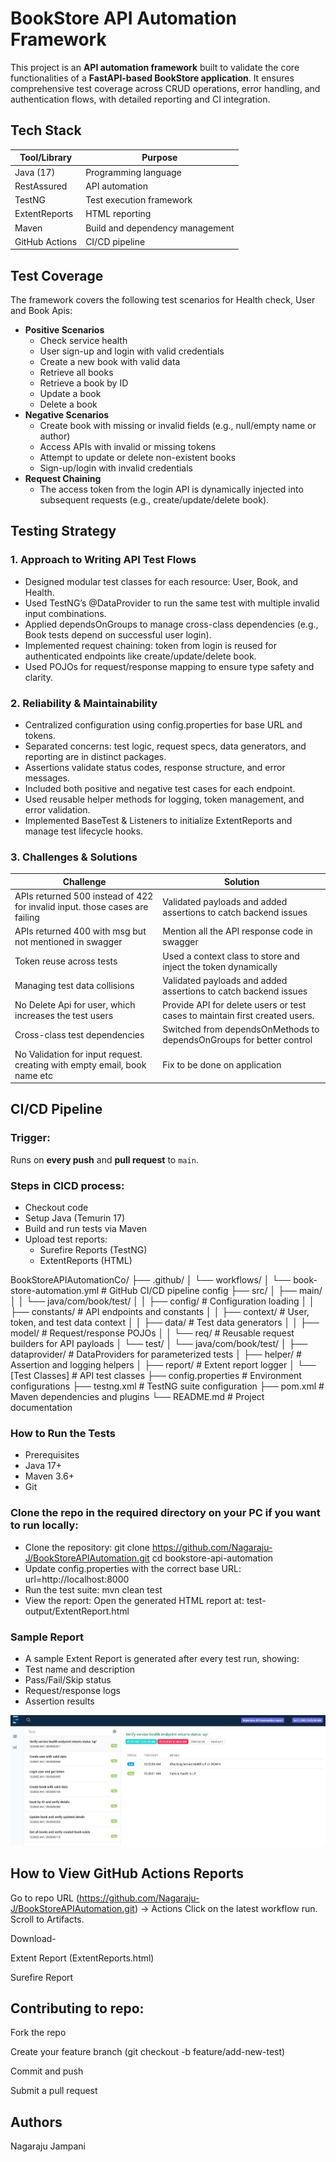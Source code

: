 # BookStore API Automation Framework

This project is an **API automation framework** built to validate the core functionalities of a **FastAPI-based BookStore application**. It ensures comprehensive test coverage across CRUD operations, error handling, and authentication flows, with detailed reporting and CI integration.

## Tech Stack

| Tool/Library      | Purpose                                |
|-------------------|----------------------------------------|
| Java (17)         | Programming language                   |
| RestAssured       | API automation                         |
| TestNG            | Test execution framework               |
| ExtentReports     | HTML reporting                         |
| Maven             | Build and dependency management        |
| GitHub Actions    | CI/CD pipeline                         |

## Test Coverage

The framework covers the following test scenarios for Health check, User and Book Apis:
- **Positive Scenarios**
  - Check service health
  - User sign-up and login with valid credentials
  - Create a new book with valid data
  - Retrieve all books
  - Retrieve a book by ID
  - Update a book
  - Delete a book
- **Negative Scenarios**
  - Create book with missing or invalid fields (e.g., null/empty name or author)
  - Access APIs with invalid or missing tokens
  - Attempt to update or delete non-existent books
  - Sign-up/login with invalid credentials
- **Request Chaining**
  - The access token from the login API is dynamically injected into subsequent requests (e.g., create/update/delete book).

## Testing Strategy

### 1. **Approach to Writing API Test Flows**
- Designed modular test classes for each resource: User, Book, and Health.
- Used TestNG’s @DataProvider to run the same test with multiple invalid input combinations.
- Applied dependsOnGroups to manage cross-class dependencies (e.g., Book tests depend on successful user login).
- Implemented request chaining: token from login is reused for authenticated endpoints like create/update/delete book.
- Used POJOs for request/response mapping to ensure type safety and clarity.

### 2. **Reliability & Maintainability**
- Centralized configuration using config.properties for base URL and tokens.
- Separated concerns: test logic, request specs, data generators, and reporting are in distinct packages.
- Assertions validate status codes, response structure, and error messages.
- Included both positive and negative test cases for each endpoint.
- Used reusable helper methods for logging, token management, and error validation.
- Implemented BaseTest & Listeners to initialize ExtentReports and manage test lifecycle hooks.

### 3. **Challenges & Solutions**
| Challenge                                                                   | Solution                                                                    |
|-----------------------------------------------------------------------------|-----------------------------------------------------------------------------|
| APIs returned 500 instead of 422 for invalid input. those cases are failing | Validated payloads and added assertions to catch backend issues             |
| APIs returned 400 with msg but not mentioned in swagger                     | Mention all the API response code in swagger                                |
| Token reuse across tests                                                    | Used a context class to store and inject the token dynamically              |
| Managing test data collisions                                               | Validated payloads and added assertions to catch backend issues             |
| No Delete Api for user, which increases the test users                      | Provide API for delete users or test cases to maintain first created users. |
| Cross-class test dependencies                                               | Switched from dependsOnMethods to dependsOnGroups for better control        |
| No Validation for input request. creating with empty email, book name etc   | Fix to be done on application                                               |

## CI/CD Pipeline

### Trigger:  
Runs on **every push** and **pull request** to `main`.

### Steps in CICD process:
- Checkout code
- Setup Java (Temurin 17)
- Build and run tests via Maven
- Upload test reports:
  - Surefire Reports (TestNG)
  - ExtentReports (HTML)


BookStoreAPIAutomationCo/
├── .github/
│   └── workflows/
│       └── book-store-automation.yml     # GitHub CI/CD pipeline config
├── src/
│   ├── main/
│   │   └── java/com/book/test/
│   │       ├── config/                   # Configuration loading
│   │       ├── constants/                # API endpoints and constants
│   │       ├── context/                  # User, token, and test data context
│   │       ├── data/                     # Test data generators
│   │       ├── model/                    # Request/response POJOs
│   │       └── req/                      # Reusable request builders for API payloads
│   └── test/
│       └── java/com/book/test/
│           ├── dataprovider/             # DataProviders for parameterized tests
│           ├── helper/                   # Assertion and logging helpers
│           ├── report/                   # Extent report logger
│           └── [Test Classes]            # API test classes
├── config.properties                     # Environment configurations
├── testng.xml                            # TestNG suite configuration
├── pom.xml                               # Maven dependencies and plugins
└── README.md                             # Project documentation


### How to Run the Tests
- Prerequisites
- Java 17+
- Maven 3.6+
- Git

### Clone the repo in the required directory on your PC if you want to run locally:
- Clone the repository:
  git clone https://github.com/Nagaraju-J/BookStoreAPIAutomation.git
  cd bookstore-api-automation
- Update config.properties with the correct base URL:
  url=http://localhost:8000
- Run the test suite:
  mvn clean test
- View the report: Open the generated HTML report at:
  test-output/ExtentReport.html
  
### Sample Report

- A sample Extent Report is generated after every test run, showing:
- Test name and description
- Pass/Fail/Skip status
- Request/response logs
- Assertion results

![Sample Extent Report](screenshots/SampleReport.JPG)


## How to View GitHub Actions Reports
Go to repo URL (https://github.com/Nagaraju-J/BookStoreAPIAutomation.git) → Actions
Click on the latest workflow run.
Scroll to Artifacts.

Download-

Extent Report (ExtentReports.html)

Surefire Report

## Contributing to repo:
Fork the repo

Create your feature branch (git checkout -b feature/add-new-test)

Commit and push

Submit a pull request


## Authors
Nagaraju Jampani
